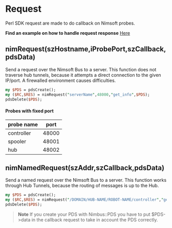 # Request 

Perl SDK request are made to do callback on Nimsoft probes.

**Find an example on how to handle request response** [Here](https://github.com/UIM-Community/Perl-SDK/blob/master/examples/handlepds.md)

## nimRequest(szHostname,iProbePort,szCallback,pdsData)

Send a request over the Nimsoft Bus to a server. This function does not traverse hub tunnels, because it attempts a direct connection to the given IP/port. A firewalled environment causes difficulties.

```perl
my $PDS = pdsCreate();
my ($RC,$RES) = nimRequest("serverName",48000,"get_info",$PDS);
pdsDelete($PDS);
```

#### Probes with fixed port

| probe name | port |
| --- | --- |
| controller | 48000 |
| spooler | 48001 | 
| hub | 48002 | 

## nimNamedRequest(szAddr,szCallback,pdsData)

Send a named request over the Nimsoft Bus to a server. This function works through Hub Tunnels, because the routing of messages is up to the Hub.

```perl
my $PDS = pdsCreate();
my ($RC,$RES) = nimRequest("/DOMAIN/HUB-NAME/ROBOT-NAME/controller","get_info",$PDS);
pdsDelete($PDS);
```

> **Note** If you create your PDS with Nimbus::PDS you have to put $PDS->data in the callback request to take in account the PDS correctly.
